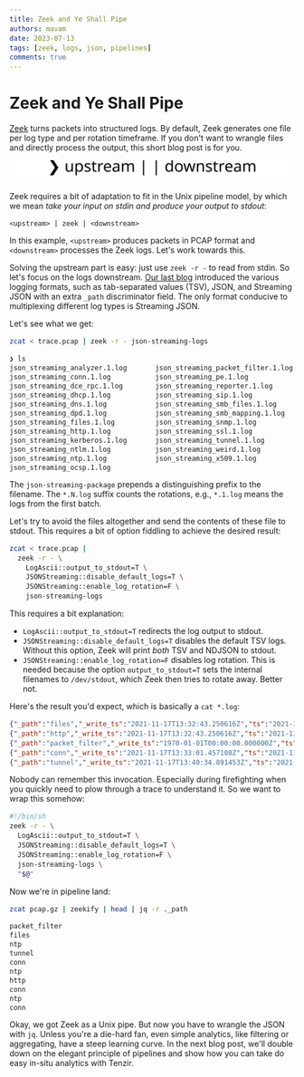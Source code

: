 ```yaml
---
title: Zeek and Ye Shall Pipe
authors: mavam
date: 2023-07-13
tags: [zeek, logs, json, pipelines]
comments: true
---
```


# Zeek and Ye Shall Pipe

[Zeek](https://zeek.org) turns packets into structured logs. By default, Zeek
generates one file per log type and per rotation timeframe. If you don't want to
wrangle files and directly process the output, this short blog post is for you.

![Zeek as Pipeline](zeek-as-pipeline.excalidraw.svg)

<!-- truncate -->

Zeek requires a bit of adaptation to fit in the Unix pipeline model, by which we
mean *take your input on stdin and produce your output to stdout*:

```
<upstream> | zeek | <downstream>
```

In this example, `<upstream>` produces packets in PCAP format and `<downstream>`
processes the Zeek logs. Let's work towards this.

Solving the upstream part is easy: just use `zeek -r -` to read from stdin. So
let's focus on the logs downstream. [Our last blog](/blog/mobilizing-zeek-logs)
introduced the various logging formats, such as tab-separated values (TSV),
JSON, and Streaming JSON with an extra `_path` discriminator field. The only
format conducive to multiplexing different log types is Streaming JSON.

Let's see what we get:

```bash
zcat < trace.pcap | zeek -r - json-streaming-logs
```

```
❯ ls
json_streaming_analyzer.1.log       json_streaming_packet_filter.1.log
json_streaming_conn.1.log           json_streaming_pe.1.log
json_streaming_dce_rpc.1.log        json_streaming_reporter.1.log
json_streaming_dhcp.1.log           json_streaming_sip.1.log
json_streaming_dns.1.log            json_streaming_smb_files.1.log
json_streaming_dpd.1.log            json_streaming_smb_mapping.1.log
json_streaming_files.1.log          json_streaming_snmp.1.log
json_streaming_http.1.log           json_streaming_ssl.1.log
json_streaming_kerberos.1.log       json_streaming_tunnel.1.log
json_streaming_ntlm.1.log           json_streaming_weird.1.log
json_streaming_ntp.1.log            json_streaming_x509.1.log
json_streaming_ocsp.1.log
```

The `json-streaming-package` prepends a distinguishing prefix to the filename.
The `*.N.log` suffix counts the rotations, e.g., `*.1.log` means the logs from
the first batch.

Let's try to avoid the files altogether and send the contents of these file to
stdout. This requires a bit of option fiddling to achieve the desired result:

```bash
zcat < trace.pcap |
  zeek -r - \
    LogAscii::output_to_stdout=T \
    JSONStreaming::disable_default_logs=T \
    JSONStreaming::enable_log_rotation=F \
    json-streaming-logs
```

This requires a bit explanation:

- `LogAscii::output_to_stdout=T` redirects the log output to stdout.
- `JSONStreaming::disable_default_logs=T` disables the default TSV logs.
  Without this option, Zeek will print *both* TSV and NDJSON to stdout.
- `JSONStreaming::enable_log_rotation=F` disables log rotation. This is needed
  because the option `output_to_stdout=T` sets the internal filenames to
  `/dev/stdout`, which Zeek then tries to rotate away. Better not.

Here's the result you'd expect, which is basically a `cat *.log`:

```json
{"_path":"files","_write_ts":"2021-11-17T13:32:43.250616Z","ts":"2021-11-17T13:32:43.250616Z","fuid":"FhEFqzHx1hVpkhWci","uid":"CHhfpE1dTbPgBTR24","id.orig_h":"128.14.134.170","id.orig_p":57468,"id.resp_h":"198.71.247.91","id.resp_p":80,"source":"HTTP","depth":0,"analyzers":[],"mime_type":"text/html","duration":0.0,"is_orig":false,"seen_bytes":51,"total_bytes":51,"missing_bytes":0,"overflow_bytes":0,"timedout":false}
{"_path":"http","_write_ts":"2021-11-17T13:32:43.250616Z","ts":"2021-11-17T13:32:43.249475Z","uid":"CHhfpE1dTbPgBTR24","id.orig_h":"128.14.134.170","id.orig_p":57468,"id.resp_h":"198.71.247.91","id.resp_p":80,"trans_depth":1,"method":"GET","host":"198.71.247.91","uri":"/","version":"1.1","user_agent":"Mozilla/5.0 (Windows NT 10.0; Win64; x64) AppleWebKit/537.36 (KHTML, like Gecko) Chrome/60.0.3112.113 Safari/537.36 ","request_body_len":0,"response_body_len":51,"status_code":200,"status_msg":"OK","tags":[],"resp_fuids":["FhEFqzHx1hVpkhWci"],"resp_mime_types":["text/html"]}
{"_path":"packet_filter","_write_ts":"1970-01-01T00:00:00.000000Z","ts":"2023-07-11T03:30:17.189787Z","node":"zeek","filter":"ip or not ip","init":true,"success":true}
{"_path":"conn","_write_ts":"2021-11-17T13:33:01.457108Z","ts":"2021-11-17T13:32:46.565338Z","uid":"CD868huwhDP636oT","id.orig_h":"89.248.165.145","id.orig_p":43831,"id.resp_h":"198.71.247.91","id.resp_p":52806,"proto":"tcp","conn_state":"S0","missed_bytes":0,"history":"S","orig_pkts":1,"orig_ip_bytes":40,"resp_pkts":0,"resp_ip_bytes":0}
{"_path":"tunnel","_write_ts":"2021-11-17T13:40:34.891453Z","ts":"2021-11-17T13:40:34.891453Z","uid":"CsqzCG2F8VDR4gM3a8","id.orig_h":"49.213.162.198","id.orig_p":0,"id.resp_h":"198.71.247.91","id.resp_p":0,"tunnel_type":"Tunnel::GRE","action":"Tunnel::DISCOVER"}
```

Nobody can remember this invocation. Especially during firefighting when you
quickly need to plow through a trace to understand it. So we want to wrap this
somehow:

```bash title=zeekify
#!/bin/sh
zeek -r - \
  LogAscii::output_to_stdout=T \
  JSONStreaming::disable_default_logs=T \
  JSONStreaming::enable_log_rotation=F \
  json-streaming-logs \
  "$@"
```

Now we're in pipeline land:

```bash
zcat pcap.gz | zeekify | head | jq -r ._path
```

```
packet_filter
files
ntp
tunnel
conn
ntp
http
conn
ntp
conn
```

Okay, we got Zeek as a Unix pipe. But now you have to wrangle the JSON with
`jq`. Unless you're a die-hard fan, even simple analytics, like filtering or
aggregating, have a steep learning curve. In the next blog post, we'll double
down on the elegant principle of pipelines and show how you can take do easy
in-situ analytics with Tenzir.
